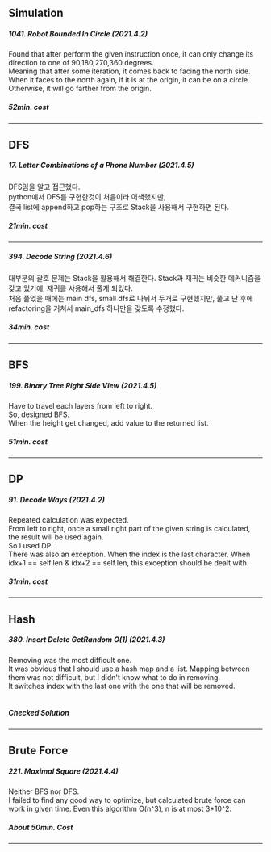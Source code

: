 ## Simulation
<div>
<h5> 1041. Robot Bounded In Circle (2021.4.2)</h5>
Found that after perform the given instruction once, it can only change its direction to one of 90,180,270,360 degrees.<br>
Meaning that after some iteration, it comes back to facing the north side.<br>
When it faces to the north again, if it is at the origin, it can be on a circle.<br>
Otherwise, it will go farther from the origin. <br>
<h5>52min. cost</h5>
<hr>
</div>


## DFS
<div>
<h5>17. Letter Combinations of a Phone Number (2021.4.5) </h5>
DFS임을 알고 접근했다.<br>
python에서 DFS를 구현한것이 처음이라 어색했지만, <br>결국 list에 append하고 pop하는 구조로
Stack을 사용해서 구현하면 된다.
<h5>21min. cost</h5>
<hr>
</div>

<div>
<h5>394. Decode String (2021.4.6) </h5>
대부분의 괄호 문제는 Stack을 활용해서 해결한다.
Stack과 재귀는 비슷한 메커니즘을 갖고 있기에, 재귀를 사용해서 풀게 되었다. <br>
처음 풀었을 때에는 main dfs, small dfs로 나눠서 두개로 구현했지만,
풀고 난 후에 refactoring을 거쳐서 main_dfs 하나만을 갖도록 수정했다.
<h5>34min. cost</h5>
<hr>
</div>



## BFS
<div>
<h5>199. Binary Tree Right Side View (2021.4.5) </h5>
Have to travel each layers from left to right. <br>
So, designed BFS.<br>
When the height get changed, add value to the returned list.
<h5>51min. cost</h5>
<hr>
</div>

## DP
<div>
<h5>91. Decode Ways (2021.4.2) </h5>
Repeated calculation was expected.<br>
From left to right, once a small right part of the given string is calculated, the result will be used again. <br>
So I used DP. <br>
There was also an exception. When the index is the last character. When idx+1 == self.len & idx+2 == self.len, this exception should be dealt with.
<br>
<h5>31min. cost</h5>
<hr>
</div>

## Hash
<div>
<h5>380.  Insert Delete GetRandom O(1) (2021.4.3) </h5>
Removing was the most difficult one.<br>
It was obvious that I should use a hash map and a list.
Mapping between them was not difficult, but I didn't know what to do in removing.<br>
It switches index with the last one with the one that will be removed. <br>

<br>
<h5>Checked Solution</h5>
<hr>
</div>

## Brute Force
<div>
<h5>221. Maximal Square (2021.4.4) </h5>
Neither BFS nor DFS. <br>
I failed to find any good way to optimize, but calculated brute force can work in given time.
Even this algorithm O(n^3), n is at most 3*10^2. 

<br>
<h5>About 50min. Cost</h5>
<hr>
</div>

